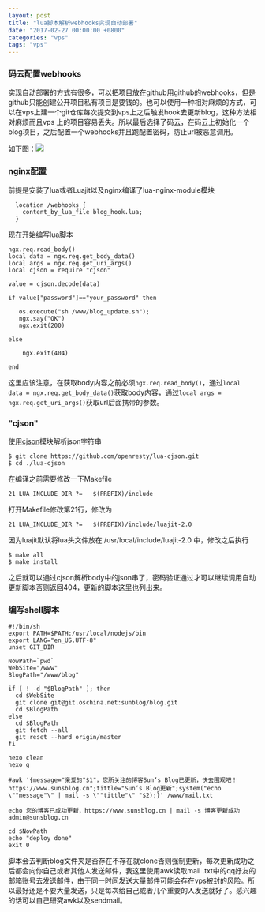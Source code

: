 ```yaml
---
layout: post
title: "lua脚本解析webhooks实现自动部署"
date: "2017-02-27 00:00:00 +0800"
categories: "vps"
tags: "vps"
---
```


### 码云配置webhooks

实现自动部署的方式有很多，可以把项目放在github用github的webhooks，但是github只能创建公开项目私有项目是要钱的。也可以使用一种相对麻烦的方式，可以在vps上建一个git仓库每次提交到vps上之后触发hook去更新blog，这种方法相对麻烦而且vps
上的项目容易丢失。所以最后选择了码云，在码云上初始化一个blog项目，之后配置一个webhooks并且跑配置密码，防止url被恶意调用。

<!--more-->  


如下图：![](https://olef5l6y5.qnssl.com/mayunwebhooks.png?imageView2/0/q/75|watermark/2/text/U3VuJ3MgQmxvZw==/font/5a6L5L2T/fontsize/280/fill/I0Y2MEU1Mg==/dissolve/100/gravity/SouthEast/dx/10/dy/10|imageslim)

### nginx配置
前提是安装了lua或者Luajit以及nginx编译了lua-nginx-module模块
```
  location /webhooks {
    content_by_lua_file blog_hook.lua;
  }
```
现在开始编写lua脚本
```
ngx.req.read_body()
local data = ngx.req.get_body_data()
local args = ngx.req.get_uri_args()
local cjson = require "cjson"

value = cjson.decode(data)

if value["password"]=="your_password" then

   os.execute("sh /www/blog_update.sh");
   ngx.say("OK")
   ngx.exit(200)

else

    ngx.exit(404)

end
```
这里应该注意，在获取body内容之前必须`ngx.req.read_body()`，通过`local data = ngx.req.get_body_data()`获取body内容，通过`local args = ngx.req.get_uri_args()`获取url后面携带的参数。

### "cjson"
使用[cjson](https://github.com/openresty/lua-cjson)模块解析json字符串

```
$ git clone https://github.com/openresty/lua-cjson.git
$ cd ./lua-cjson
```

在编译之前需要修改一下Makefile

```
21 LUA_INCLUDE_DIR ?=   $(PREFIX)/include
```

打开Makefile修改第21行，修改为

```
21 LUA_INCLUDE_DIR ?=   $(PREFIX)/include/luajit-2.0
```

因为luajit默认将lua头文件放在 /usr/local/include/luajit-2.0 中，修改之后执行

```
$ make all
$ make install
```

之后就可以通过cjson解析body中的json串了，密码验证通过才可以继续调用自动更新脚本否则返回404，更新的脚本这里也列出来。
### 编写shell脚本

```
#!/bin/sh
export PATH=$PATH:/usr/local/nodejs/bin
export LANG="en_US.UTF-8"
unset GIT_DIR 

NowPath=`pwd`
WebSite="/www"
BlogPath="/www/blog"

if [ ! -d "$BlogPath" ]; then
  cd $WebSite
  git clone git@git.oschina.net:sunblog/blog.git
  cd $BlogPath
else
  cd $BlogPath
  git fetch --all
  git reset --hard origin/master
fi

hexo clean
hexo g

#awk '{message="亲爱的"$1"，您所关注的博客Sun‘s Blog已更新，快去围观吧！https://www.sunsblog.cn";tittle="Sun’s Blog更新";system("echo \""message"\" | mail -s \""tittle"\" "$2);}' /www/mail.txt

echo 您的博客已成功更新，https://www.sunsblog.cn | mail -s 博客更新成功 admin@sunsblog.cn

cd $NowPath
echo "deploy done"
exit 0
```

脚本会去判断blog文件夹是否存在不存在就clone否则强制更新，每次更新成功之后都会向你自己或者其他人发送邮件，我这里使用awk读取mail
.txt中的qq好友的邮箱账号去发送邮件，由于同一时间发送大量邮件可能会存在vps被封的风险。所以最好还是不要大量发送，只是每次给自己或者几个重要的人发送就好了。感兴趣的话可以自己研究awk以及sendmail。